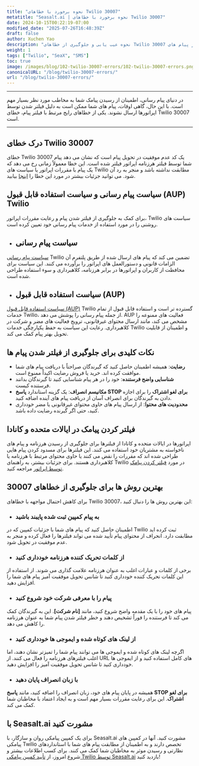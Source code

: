 ```yaml
---
title: "نحوه برخورد با خطاهای Twilio 30007"
metatitle: "Seasalt.ai | نحوه برخورد با خطاهای Twilio 30007"
date: 2024-10-15T00:22:19-07:00
modified_date: "2025-07-26T16:48:39Z"
draft: false
author: Xuchen Yao
description: "نحوه عیب یابی و جلوگیری از خطاهای Twilio 30007 را برای اطمینان از تحویل موفقیت آمیز پیام های SMS بیاموزید."
weight: 1
tags: ["Twilio", "SeaX", "SMS"]
toc: true
image: /images/blog/102-twilio-30007-errors/102-twilio-30007-errors.png
canonicalURL: "/blog/twilio-30007-errors/"
url: "/blog/twilio-30007-errors/"
---
```


---

در دنیای پیام رسانی، اطمینان از رسیدن پیامک شما به مخاطب مورد نظر بسیار مهم است. با این حال، گاهی اوقات، پیام های شما ممکن است به دلیل فیلتر شدن توسط اپراتورها ارسال نشوند. یکی از خطاهای رایج مرتبط با فیلتر پیام، خطای Twilio 30007 است.

---

## درک خطای Twilio 30007

خطای Twilio 30007 یک کد عدم موفقیت در تحویل پیام است که نشان می دهد پیام شما توسط فیلتر هرزنامه اپراتور فیلتر شده است. این خطا معمولاً زمانی رخ می دهد که یک پیام با مقررات اپراتور یا سیاست های Twilio مطابقت نداشته باشد و منجر به رد آن شود. می توانید جزئیات بیشتر در مورد این خطا را [اینجا](https://www.twilio.com/docs/api/errors/30007) بیابید.

## سیاست پیام رسانی و سیاست استفاده قابل قبول (AUP) Twilio

برای کمک به جلوگیری از فیلتر شدن پیام و رعایت مقررات اپراتور، Twilio سیاست های روشنی را در مورد استفاده از خدمات پیام رسانی خود تعیین کرده است.

- ## سیاست پیام رسانی

[سیاست پیام رسانی](https://www.twilio.com/en-us/legal/messaging-policy) Twilio تضمین می کند که پیام های ارسال شده از طریق پلتفرم آن الزامات قانونی و دستورالعمل های اپراتور را برآورده می کنند. این سیاست برای محافظت از کاربران و اپراتورها در برابر هرزنامه، کلاهبرداری و سوء استفاده طراحی شده است.

- ## سیاست استفاده قابل قبول (AUP)

[سیاست استفاده قابل قبول (AUP)](https://www.twilio.com/en-us/legal/aup) Twilio گسترده تر است و استفاده قابل قبول از تمام خدمات Twilio، از جمله پیام رسانی را پوشش می دهد. AUP فعالیت های ممنوعه را مشخص می کند، مانند ارسال محتوای غیرقانونی، ترویج فعالیت های مضر و شرکت در کلاهبرداری. رعایت این سیاست به حفظ یکپارچگی خدمات Twilio و اطمینان از قابلیت تحویل بهتر پیام کمک می کند.

## نکات کلیدی برای جلوگیری از فیلتر شدن پیام ها

- **رضایت**: همیشه اطمینان حاصل کنید که گیرندگان صراحتاً با دریافت پیام های شما موافقت کرده اند. خرید یا فروش رضایت اکیداً ممنوع است.
- **شناسایی واضح فرستنده**: خود را در هر پیام شناسایی کنید تا گیرندگان بدانند فرستنده کیست.
- **مکانیسم انصراف**: یک گزینه استاندارد **پاسخ STOP برای لغو اشتراک** را برای اجازه دادن به گیرندگان برای انصراف آسان از دریافت پیام های آینده اضافه کنید.
- **محدودیت های محتوا**: از ارسال پیام های حاوی محتوای غیرقانونی یا مضر خودداری کنید، حتی اگر گیرنده رضایت داده باشد.

## فیلتر کردن پیامک در ایالات متحده و کانادا

اپراتورها در ایالات متحده و کانادا از فیلترها برای جلوگیری از رسیدن هرزنامه و پیام های ناخواسته به مشتریان خود استفاده می کنند. این فیلترها برای مسدود کردن پیام هایی طراحی شده اند که مقررات را نقض می کنند یا حاوی محتوای مرتبط با هرزنامه یا کلاهبرداری هستند. برای جزئیات بیشتر، به راهنمای Twilio در مورد [فیلتر کردن پیامک توسط اپراتور](https://help.twilio.com/articles/360022449893-SMS-Carrier-Filtering-in-the-United-States-and-Canada) مراجعه کنید.

## بهترین روش ها برای جلوگیری از خطاهای 30007

برای کاهش احتمال مواجهه با خطاهای Twilio 30007، این بهترین روش ها را دنبال کنید:

- ### به پیام کمپین ثبت شده پایبند باشید

اطمینان حاصل کنید که پیام های شما با جزئیات کمپین که در Twilio ثبت کرده اید مطابقت دارد. انحراف از محتوای پیام تأیید شده می تواند فیلترها را فعال کرده و منجر به عدم موفقیت در تحویل شود.

- ### از کلمات تحریک کننده هرزنامه خودداری کنید

برخی از کلمات و عبارات اغلب به عنوان هرزنامه علامت گذاری می شوند. از استفاده از این کلمات تحریک کننده خودداری کنید تا شانس تحویل موفقیت آمیز پیام های شما را افزایش دهید.

- ### پیام را با معرفی شرکت خود شروع کنید

پیام های خود را با یک مقدمه واضح شروع کنید، مانند **[نام شرکت]**. این به گیرندگان کمک می کند تا فرستنده را فوراً تشخیص دهند و خطر فیلتر شدن پیام شما به عنوان هرزنامه را کاهش می دهد.

- ### از لینک های کوتاه شده و ایموجی ها خودداری کنید

اگرچه لینک های کوتاه شده و ایموجی ها می توانند پیام شما را تمیزتر نشان دهند، اما اغلب فیلترهای هرزنامه را فعال می کنند. از URL های کامل استفاده کنید و از ایموجی ها خودداری کنید تا شانس تحویل موفقیت آمیز را افزایش دهید.

- ### با زبان انصراف پایان دهید

همیشه در پایان پیام های خود، زبان انصراف را اضافه کنید، مانند **پاسخ STOP برای لغو اشتراک**. این برای رعایت مقررات بسیار مهم است و به ایجاد اعتماد با مخاطبان شما کمک می کند.

## با Seasalt.ai مشورت کنید

برای یک کمپین پیامکی روان و سازگار، با Seasalt.ai مشورت کنید. آنها در کمپین های پیامکی Twilio تخصص دارند و به اطمینان از مطابقت پیام های شما با استانداردهای نظارتی و رسیدن موثر به مخاطبان شما کمک می کنند. برای کسب اطلاعات بیشتر و شروع امروز، از [تأیید کمپین پیامکی Twilio توسط Seasalt.ai](https://usecase.seasalt.ai/approved-for-twilio-sms-campaign/) بازدید کنید!
